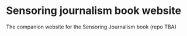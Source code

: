 # Sensoring journalism book website

The companion website for the Sensoring Journalism book (repo TBA)
